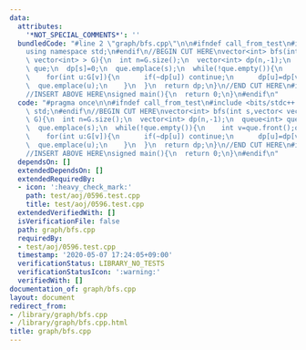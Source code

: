 ```yaml
---
data:
  attributes:
    '*NOT_SPECIAL_COMMENTS*': ''
  bundledCode: "#line 2 \"graph/bfs.cpp\"\n\n#ifndef call_from_test\n#include <bits/stdc++.h>\n\
    using namespace std;\n#endif\n//BEGIN CUT HERE\nvector<int> bfs(int s,vector<\
    \ vector<int> > G){\n  int n=G.size();\n  vector<int> dp(n,-1);\n  queue<int>\
    \ que;\n  dp[s]=0;\n  que.emplace(s);\n  while(!que.empty()){\n    int v=que.front();que.pop();\n\
    \    for(int u:G[v]){\n      if(~dp[u]) continue;\n      dp[u]=dp[v]+1;\n    \
    \  que.emplace(u);\n    }\n  }\n  return dp;\n}\n//END CUT HERE\n#ifndef call_from_test\n\
    //INSERT ABOVE HERE\nsigned main(){\n  return 0;\n}\n#endif\n"
  code: "#pragma once\n\n#ifndef call_from_test\n#include <bits/stdc++.h>\nusing namespace\
    \ std;\n#endif\n//BEGIN CUT HERE\nvector<int> bfs(int s,vector< vector<int> >\
    \ G){\n  int n=G.size();\n  vector<int> dp(n,-1);\n  queue<int> que;\n  dp[s]=0;\n\
    \  que.emplace(s);\n  while(!que.empty()){\n    int v=que.front();que.pop();\n\
    \    for(int u:G[v]){\n      if(~dp[u]) continue;\n      dp[u]=dp[v]+1;\n    \
    \  que.emplace(u);\n    }\n  }\n  return dp;\n}\n//END CUT HERE\n#ifndef call_from_test\n\
    //INSERT ABOVE HERE\nsigned main(){\n  return 0;\n}\n#endif\n"
  dependsOn: []
  extendedDependsOn: []
  extendedRequiredBy:
  - icon: ':heavy_check_mark:'
    path: test/aoj/0596.test.cpp
    title: test/aoj/0596.test.cpp
  extendedVerifiedWith: []
  isVerificationFile: false
  path: graph/bfs.cpp
  requiredBy:
  - test/aoj/0596.test.cpp
  timestamp: '2020-05-07 17:24:05+09:00'
  verificationStatus: LIBRARY_NO_TESTS
  verificationStatusIcon: ':warning:'
  verifiedWith: []
documentation_of: graph/bfs.cpp
layout: document
redirect_from:
- /library/graph/bfs.cpp
- /library/graph/bfs.cpp.html
title: graph/bfs.cpp
---
```

